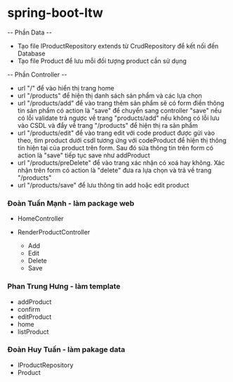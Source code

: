 # spring-boot-ltw


-- Phần Data --
- Tạo file IProductRepository extends từ CrudRepository để kết nối đến Database
- Tạo file Product để lưu mỗi đối tượng product cần sử dụng

-- Phần Controller --
- url "/" để vào hiển thị trang home
- url "/products" để hiện thị danh sách sản phẩm và các lựa chọn
- url "/products/add" để vào trang thêm sản phẩm sẽ có form điền thông tin sản phẩm có action là "save" để chuyển sang controller "save" nếu có lỗi validate trả ngược về trang "products/add" nếu không có lỗi lưu vào CSDL và đẩy về trang "/products" để hiện thị ra sản phẩm
- url "/products/edit"  để vào trang edit với code product được gửi vào theo, tìm product dưới csdl tương ứng với codeProduct để hiện thị thông tin hiện tại của product trên form. Sau đó sửa thông tin trên form có action là "save" tiếp tục save như addProduct
- url "/products/preDelete" để vào trang xác nhận có xoá hay không. Xác nhận trên form có action là "delete" đưa ra lựa chọn và trả về trang "/products"
- url "/products/save" để lưu thông tin add hoặc edit product


### Đoàn Tuấn Mạnh - làm package web

  - HomeController
  - RenderProductController
  
    + Add
    + Edit
    + Delete
    + Save
### Phan Trung Hưng - làm template

  - addProduct
  - confirm
  - editProduct
  - home
  - listProduct
### Đoàn Huy Tuấn - làm pakage data

  - IProductRepository
  - Product

